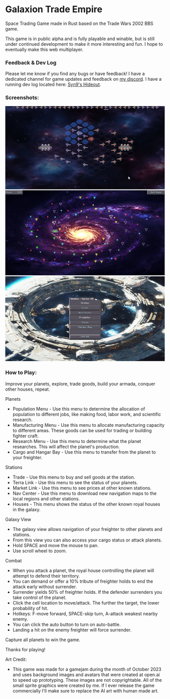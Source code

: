 # Galaxion Trade Empire
Space Trading Game made in Rust based on the Trade Wars 2002 BBS game.

This game is in public alpha and is fully playable and winable, but is still under continued development to make it more interesting and fun. I hope to eventually make this web multiplayer.

### Feedback & Dev Log
Please let me know if you find any bugs or have feedback! I have a dedicated channel for game updates and feedback on [my discord](https://discord.gg/rksRVtnF). I have a running dev log located here: [Syn9's Hideout](https://syn9.thehideoutgames.com/).

### Screenshots:
![](https://github.com/Syn-Nine/galaxion-trade-empire/blob/main/screenshots/battle-combat.gif)
![](https://github.com/Syn-Nine/galaxion-trade-empire/blob/main/screenshots/galaxy.png)
![](https://github.com/Syn-Nine/galaxion-trade-empire/blob/main/screenshots/station.png)

### How to Play:
Improve your planets, explore, trade goods, build your armada, conquer other houses, repeat.

Planets
- Population Menu - Use this menu to determine the allocation of population to different jobs, like making food, labor work, and scientific research.
- Manufacturing Menu - Use this menu to allocate manufacturing capacity to different areas. These goods can be used for trading or building fighter craft.
- Research Menu - Use this menu to determine what the planet researches. This will affect the planet's production.
- Cargo and Hangar Bay - Use this menu to transfer from the planet to your freighter.

Stations
- Trade - Use this menu to buy and sell goods at the station.
- Terra Link - Use this menu to see the status of your planets.
- Market Link - Use this menu to see prices at other known stations.
- Nav Center - Use this menu to download new navigation maps to the local regions and other stations.
- Houses - This menu shows the status of the other known royal houses in the galaxy.

Galaxy View
- The galaxy view allows navigation of your freighter to other planets and stations.
- From this view you can also access your cargo status or attack planets.
- Hold SPACE and move the mouse to pan.
- Use scroll wheel to zoom.

Combat
- When you attack a planet, the royal house controlling the planet will attempt to defend their territory.
- You can demand or offer a 10% tribute of freighter holds to end the attack early without surrender.
- Surrender yields 50% of freighter holds. If the defender surrenders you take control of the planet.
- Click the cell location to move/attack. The further the target, the lower probability of hit.
- Hotkeys: F-move forward, SPACE-skip turn, A-attack weakest nearby enemy.
- You can click the auto button to turn on auto-battle.
- Landing a hit on the enemy freighter will force surrender.

Capture all planets to win the game.

Thanks for playing!

Art Credit:
- This game was made for a gamejam during the month of October 2023 and uses background images and avatars that were created at open.ai to speed up prototyping. These images are not copyrightable. All of the small sprite graphics were created by me. If I ever release the game commercially I'll make sure to replace the AI art with human made art.
